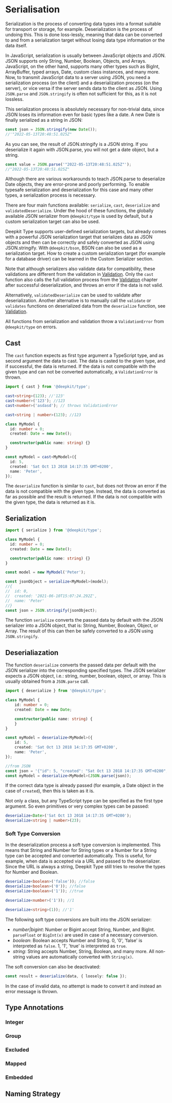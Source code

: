# Serialisation

Serialization is the process of converting data types into a format suitable for transport or storage, for example. Deserialization is the process of undoing this. This is done loss-lessly, meaning that data can be converted to and from a serialization target without losing data type information or the data itself.

In JavaScript, serialization is usually between JavaScript objects and JSON. JSON supports only String, Number, Boolean, Objects, and Arrays. JavaScript, on the other hand, supports many other types such as BigInt, ArrayBuffer, typed arrays, Date, custom class instances, and many more. Now, to transmit JavaScript data to a server using JSON, you need a serialization process (on the client) and a deserialization process (on the server), or vice versa if the server sends data to the client as JSON. Using `JSON.parse` and `JSON.stringify` is often not sufficient for this, as it is not lossless.

This serialization process is absolutely necessary for non-trivial data, since JSON loses its information even for basic types like a date. A new Date is finally serialized as a string in JSON:

```typescript
const json = JSON.stringify(new Date());
//'"2022-05-13T20:48:51.025Z"
```

As you can see, the result of JSON.stringify is a JSON string. If you deserialize it again with JSON.parse, you will not get a date object, but a string.

```typescript
const value = JSON.parse('"2022-05-13T20:48:51.025Z"');
//"2022-05-13T20:48:51.025Z"
```

Although there are various workarounds to teach JSON.parse to deserialize Date objects, they are error-prone and poorly performing. To enable typesafe serialization and deserialization for this case and many other types, a serialization process is necessary.

There are four main functions available: `serialize`, `cast`, `deserialize` and `validatedDeserialize`. Under the hood of these functions, the globally available JSON serializer from `@deepkit/type` is used by default, but a custom serialization target can also be used.

Deepkit Type supports user-defined serialization targets, but already comes with a powerful JSON serialization target that serializes data as JSON objects and then can be correctly and safely converted as JSON using JSON.stringify. With `@deepkit/bson`, BSON can also be used as a serialization target. How to create a custom serialization target (for example for a database driver) can be learned in the Custom Serializer section.

Note that although serializers also validate data for compatibility, these validations are different from the validation in [Validation](validation.md). Only the `cast` function also calls the full validation process from the [Validation](validation.md) chapter after successful deserialization, and throws an error if the data is not valid.

Alternatively, `validatedDeserialize` can be used to validate after deserialization. Another alternative is to manually call the `validate` or `validates` functions on deserialized data from the `deserialize` function, see [Validation](validation.md).

All functions from serialization and validation throw a `ValidationError` from `@deepkit/type` on errors.

## Cast

The `cast` function expects as first type argument a TypeScript type, and as second argument the data to cast. The data is casted to the given type, and if successful, the data is returned. If the data is not compatible with the given type and can not be converted automatically, a `ValidationError` is thrown.

```typescript
import { cast } from '@deepkit/type';

cast<string>(123); //'123'
cast<number>('123'); //123
cast<number>('asdasd'); // throws ValidationError

cast<string | number>(123); //123
```

```typescript
class MyModel {
  id: number = 0;
  created: Date = new Date();

  constructor(public name: string) {}
}

const myModel = cast<MyModel>({
  id: 5,
  created: 'Sat Oct 13 2018 14:17:35 GMT+0200',
  name: 'Peter',
});
```

The `deserialize` function is similar to `cast`, but does not throw an error if the data is not compatible with the given type. Instead, the data is converted as far as possible and the result is returned. If the data is not compatible with the given type, the data is returned as it is.

## Serialization

```typescript
import { serialize } from '@deepkit/type';

class MyModel {
  id: number = 0;
  created: Date = new Date();

  constructor(public name: string) {}
}

const model = new MyModel('Peter');

const jsonObject = serialize<MyModel>(model);
//{
//  id: 0,
//  created: '2021-06-10T15:07:24.292Z',
//  name: 'Peter'
//}
const json = JSON.stringify(jsonObject);
```

The function `serialize` converts the passed data by default with the JSON serializer into a JSON object, that is: String, Number, Boolean, Object, or Array. The result of this can then be safely converted to a JSON using `JSON.stringify`.

## Deserialiazation

The function `deserialize` converts the passed data per default with the JSON serializer into the corresponding specified types. The JSON serializer expects a JSON object, i.e.: string, number, boolean, object, or array. This is usually obtained from a `JSON.parse` call.

```typescript
import { deserialize } from '@deepkit/type';

class MyModel {
    id: number = 0;
    created: Date = new Date;

    constructor(public name: string) {
    }
}

const myModel = deserialize<MyModel>({
    id: 5,
    created: 'Sat Oct 13 2018 14:17:35 GMT+0200',
    name: 'Peter',
});

//from JSON
const json = '{"id": 5, "created": "Sat Oct 13 2018 14:17:35 GMT+0200", "name": "Peter"}';
const myModel = deserialize<MyModel>(JSON.parse(json));
```

If the correct data type is already passed (for example, a Date object in the case of `created`), then this is taken as it is.

Not only a class, but any TypeScript type can be specified as the first type argument. So even primitives or very complex types can be passed:

```typescript
deserialize<Date>('Sat Oct 13 2018 14:17:35 GMT+0200');
deserialize<string | number>(23);
```

<a name="loosely-convertion"></a>

### Soft Type Conversion

In the deserialization process a soft type conversion is implemented. This means that String and Number for String types or a Number for a String type can be accepted and converted automatically. This is useful, for example, when data is accepted via a URL and passed to the deserializer. Since the URL is always a string, Deepkit Type still tries to resolve the types for Number and Boolean.

```typescript
deserialize<boolean>('false')); //false
deserialize<boolean>('0')); //false
deserialize<boolean>('1')); //true

deserialize<number>('1')); //1

deserialize<string>(1)); //'1'
```

The following soft type conversions are built into the JSON serializer:

- _number|bigint_: Number or Bigint accept String, Number, and BigInt. `parseFloat` or `BigInt(x)` are used in case of a necessary conversion.
- _boolean_: Boolean accepts Number and String. 0, '0', 'false' is interpreted as `false`. 1, '1', 'true' is interpreted as `true`.
- _string_: String accepts Number, String, Boolean, and many more. All non-string values are automatically converted with `String(x)`.

The soft conversion can also be deactivated:

```typescript
const result = deserialize(data, { loosely: false });
```

In the case of invalid data, no attempt is made to convert it and instead an error message is thrown.

## Type Annotations

### Integer

### Group

### Excluded

### Mapped

### Embedded

## Naming Strategy
